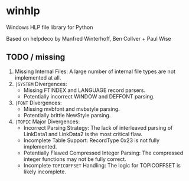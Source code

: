 # winhlp

Windows HLP file library for Python

Based on helpdeco by Manfred Winterhoff, Ben Collver + Paul Wise

## TODO / missing

   1. Missing Internal Files: A large number of internal file types are not implemented at all.
   2. `|SYSTEM` Divergences:
       * Missing FTINDEX and LANGUAGE record parsers.
       * Potentially incorrect WINDOW and DEFFONT parsing.
   3. `|FONT` Divergences:
       * Missing mvbfont and mvbstyle parsing.
       * Potentially brittle NewStyle parsing.
   4. `|TOPIC` Major Divergences:
       * Incorrect Parsing Strategy: The lack of interleaved parsing of LinkData1 and LinkData2 is the most critical
         flaw.
       * Incomplete Table Support: RecordType 0x23 is not fully implemented.
       * Potentially Flawed Compressed Integer Parsing: The compressed integer functions may not be fully correct.
       * Incomplete `TOPICOFFSET` Handling: The logic for TOPICOFFSET is likely incomplete.


